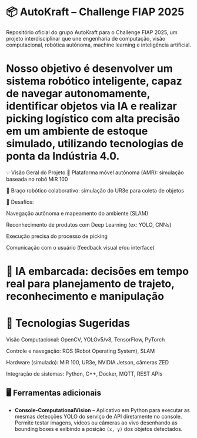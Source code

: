 # 📦 AutoKraft – Challenge FIAP 2025
Repositório oficial do grupo AutoKraft para o Challenge FIAP 2025, um projeto interdisciplinar que une engenharia de computação, visão computacional, robótica autônoma, machine learning e inteligência artificial.

# Nosso objetivo é desenvolver um sistema robótico inteligente, capaz de navegar autonomamente, identificar objetos via IA e realizar picking logístico com alta precisão em um ambiente de estoque simulado, utilizando tecnologias de ponta da Indústria 4.0.

💡 Visão Geral do Projeto
🚗 Plataforma móvel autônoma (AMR): simulação baseada no robô MiR 100

🤖 Braço robótico colaborativo: simulação do UR3e para coleta de objetos

🎯 Desafios:

Navegação autônoma e mapeamento do ambiente (SLAM)

Reconhecimento de produtos com Deep Learning (ex: YOLO, CNNs)

Execução precisa do processo de picking

Comunicação com o usuário (feedback visual e/ou interface)

# 🧠 IA embarcada: decisões em tempo real para planejamento de trajeto, reconhecimento e manipulação

# 🔧 Tecnologias Sugeridas
Visão Computacional: OpenCV, YOLOv5/v8, TensorFlow, PyTorch

Controle e navegação: ROS (Robot Operating System), SLAM

Hardware (simulado): MiR 100, UR3e, NVIDIA Jetson, câmeras ZED

Integração de sistemas: Python, C++, Docker, MQTT, REST APIs

## 🖥️ Ferramentas adicionais

- **Console-ComputationalVision** – Aplicativo em Python para executar as mesmas
  detecções YOLO do serviço de API diretamente no console. Permite testar
  imagens, vídeos ou câmeras ao vivo desenhando as bounding boxes e exibindo a
  posição `(x, y)` dos objetos detectados.
